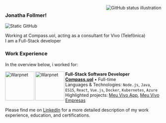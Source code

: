 <img align='right' src="https://github-readme-stats.vercel.app/api?username=ElJohnnie&show_icons=true&title_color=783c00&text_color=af552e&icon_color=783c00&bg_color=f8efd4&cache_seconds=2300" alt="GitHub status illustration">

### Jonatha Follmer!

<img src="https://img.shields.io/static/v1?label=Overview&message=ElJohnnie&color=f8efd4&style=for-the-badge&logo=GitHub" alt="Static GitHub">

<p>Working at Compass.uol, acting as a consultant for Vivo (Telefônica)<br/> I am a Full-Stack developer</p>

### Work Experience

In the overview below, i worked for:

[<img align="left" height="94px" width="94px" alt="Warpnet" src="https://t.ctcdn.com.br/s8VP1LoR9qwPeiQFcdgrAJGFpqw=/1080x1080/smart/i490017.jpeg"/>](https://compass.uol/en/home/)
[<img align="left" height="94px" width="94px" alt="Warpnet" src="https://encrypted-tbn0.gstatic.com/images?q=tbn:ANd9GcS3o0HG4TQsN-PWtoC_dWunUsR9HCj42OCLhg&s"/>](https://vivo.com.br/para-voce)

**Full-Stack Software Developer** \
[**Compass.uol**](https://compass.uol/en/home/) • Full-time \
Languages & Technologies: `Node.js`, `Java`, `ES15`, `React`, `Vue.js`, `Docker`, `Kubernetes`, `Azure`\
Highlighted projects: [Meu Vivo App](https://vivo.com.br/para-voce/app-vivo), [Meu Vivo Empresas](<https://vivo.com.br/para-empresas>)
<br/>

Please find me on [LinkedIn](https://www.linkedin.com/in/jonatha-follmer/) for a more detailed description of my work experience, education, and certifications.
